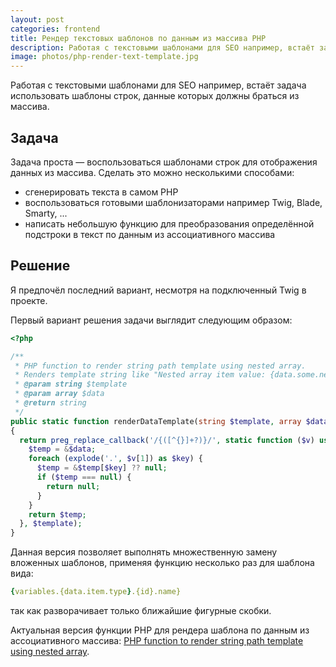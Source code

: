 ```yaml
---
layout: post
categories: frontend
title: Рендер текстовых шаблонов по данным из массива PHP
description: Работая с текстовыми шаблонами для SEO например, встаёт задача использовать шаблоны строк, данные которых должны браться из массива.
image: photos/php-render-text-template.jpg
---
```


Работая с текстовыми шаблонами для SEO например, встаёт задача использовать шаблоны строк, данные которых должны браться из массива.

## Задача

Задача проста &mdash; воспользоваться шаблонами строк для отображения данных из массива. Сделать это можно несколькими способами:

- сгенерировать текста в самом PHP
- воспользоваться готовыми шаблонизаторами например Twig, Blade, Smarty, ...
- написать небольшую функцию для преобразования определённой подстроки в текст по данным из ассоциативного массива

## Решение

Я предпочёл последний вариант, несмотря на подключенный Twig в проекте.

Первый вариант решения задачи выглядит следующим образом:

```php
<?php

/**
 * PHP function to render string path template using nested array.
 * Renders template string like "Nested array item value: {data.some.nested.item.value}"
 * @param string $template
 * @param array $data
 * @return string
 */
public static function renderDataTemplate(string $template, array $data): string
{
  return preg_replace_callback('/{([^{}]+?)}/', static function ($v) use ($data) {
    $temp = &$data;
    foreach (explode('.', $v[1]) as $key) {
      $temp = &$temp[$key] ?? null;
      if ($temp === null) {
        return null;
      }
    }
    return $temp;
  }, $template);
}
```

Данная версия позволяет выполнять множественную замену вложенных шаблонов,
применяя функцию несколько раз для шаблона вида:

```yaml
{variables.{data.item.type}.{id}.name}

```
так как разворачивает только ближайшие фигурные скобки.

Актуальная версия функции PHP для рендера шаблона по данным из ассоциативного массива: [PHP function to render string path template using nested array](https://gist.github.com/fagcinsk/5c189856f00f4e3c4329858db19b5841).

